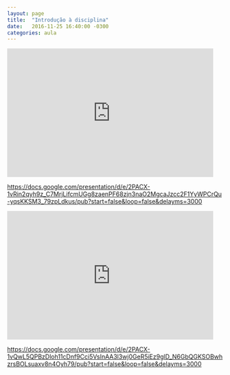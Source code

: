 ```yaml
---
layout: page
title:  "Introdução à disciplina"
date:   2016-11-25 16:40:00 -0300
categories: aula
---
```


<iframe src="https://docs.google.com/presentation/d/e/2PACX-1vRin2qyh9z_C7MrjLifcmUGg8zaenPF68zjn3naO2MgcaJzcc2F1YyWPCrQu-yqsKKSM3_79zpLdkus/embed?start=false&loop=false&delayms=3000" frameborder="0" width="480" height="299" allowfullscreen="true" mozallowfullscreen="true" webkitallowfullscreen="true"></iframe>

<https://docs.google.com/presentation/d/e/2PACX-1vRin2qyh9z_C7MrjLifcmUGg8zaenPF68zjn3naO2MgcaJzcc2F1YyWPCrQu-yqsKKSM3_79zpLdkus/pub?start=false&loop=false&delayms=3000>

<iframe src="https://docs.google.com/presentation/d/e/2PACX-1vQwL5QPBzDloh11cDnf9Cci5VsInAA3l3wj0GeR5iEz9glD_N6GbQGKSOBwhzrsBOLsuaxv8n4Oyh79/embed?start=false&loop=false&delayms=3000" frameborder="0" width="480" height="299" allowfullscreen="true" mozallowfullscreen="true" webkitallowfullscreen="true"></iframe>

<https://docs.google.com/presentation/d/e/2PACX-1vQwL5QPBzDloh11cDnf9Cci5VsInAA3l3wj0GeR5iEz9glD_N6GbQGKSOBwhzrsBOLsuaxv8n4Oyh79/pub?start=false&loop=false&delayms=3000>